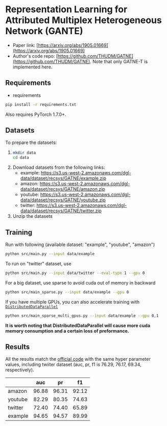 Representation Learning for Attributed Multiplex Heterogeneous Network (GANTE)
============

- Paper link: [https://arxiv.org/abs/1905.01669](https://arxiv.org/abs/1905.01669)
- Author's code repo: [https://github.com/THUDM/GATNE](https://github.com/THUDM/GATNE). Note that only GATNE-T is implemented here.

Requirements
------------
- requirements

```bash
pip install -r requirements.txt
```

Also requires PyTorch 1.7.0+.

Datasets
--------

To prepare the datasets:
1. ```bash
   mkdir data
   cd data
   ```
2. Download datasets from the following links:
    - example: https://s3.us-west-2.amazonaws.com/dgl-data/dataset/recsys/GATNE/example.zip
    - amazon: https://s3.us-west-2.amazonaws.com/dgl-data/dataset/recsys/GATNE/amazon.zip
    - youtube: https://s3.us-west-2.amazonaws.com/dgl-data/dataset/recsys/GATNE/youtube.zip
    - twitter: https://s3.us-west-2.amazonaws.com/dgl-data/dataset/recsys/GATNE/twitter.zip
3. Unzip the datasets

Training
--------

Run with following (available dataset: "example", "youtube", "amazon")
```bash
python src/main.py --input data/example
```

To run on "twitter" dataset, use
```bash
python src/main.py --input data/twitter --eval-type 1 --gpu 0
```

For a big dataset, use sparse to avoid cuda out of memory in backward
```bash
python src/main_sparse.py --input data/example --gpu 0
```

If you have multiple GPUs, you can also accelerate training with [`DistributedDataParallel`](https://pytorch.org/docs/stable/generated/torch.nn.parallel.DistributedDataParallel.html)
```bash
python src/main_sparse_multi_gpus.py --input data/example --gpu 0,1
```

**It is worth noting that DistributedDataParallel will cause more cuda memory consumption and a certain loss of preformance.**


Results
-------
All the results match the [official code](https://github.com/THUDM/GATNE/blob/master/src/main_pytorch.py) with the same hyper parameter values, including twiiter dataset (auc, pr, f1 is 76.29, 76.17, 69.34, respectively).

|         | auc   | pr    | f1    |
| ------- | ----- | ----- | ----- |
| amazon  | 96.88 | 96.31 | 92.12 |
| youtube | 82.29 | 80.35 | 74.63 |
| twitter | 72.40 | 74.40 | 65.89 |
| example | 94.65 | 94.57 | 89.99 |
